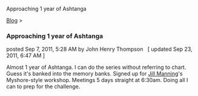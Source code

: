 Approaching 1 year of Ashtanga 

[Blog](../z-blog-1.html)‎ > ‎

### Approaching 1 year of Ashtanga

posted Sep 7, 2011, 5:28 AM by John Henry Thompson   \[ updated Sep 23, 2011, 6:47 AM \]

Almost 1 year of Ashtanga. I can do the series without referring to chart. Guess it's banked into the memory banks. Signed up for [Jill Manning](http://www.jillmanning.com/)'s Myshore-style workshop. Meetings 5 days straight at 6:30am. Doing all I can to prep for the challenge.

  

